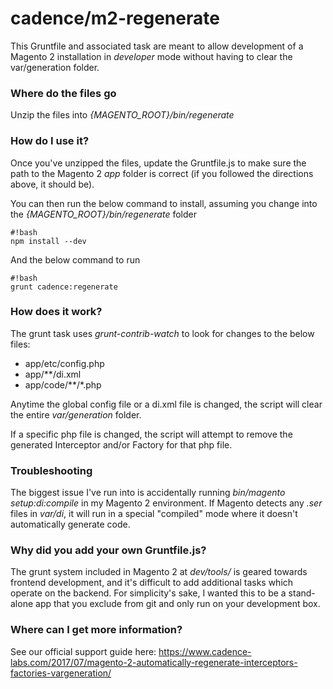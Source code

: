 # cadence/m2-regenerate #

This Gruntfile and associated task are meant to allow development of a Magento 2 installation in *developer* mode without having to clear the var/generation folder.

### Where do the files go ###

Unzip the files into *{MAGENTO_ROOT}/bin/regenerate*

### How do I use it? ###

Once you've unzipped the files, update the Gruntfile.js to make sure the path to the Magento 2 *app* folder is correct (if you followed the directions above, it should be). 

You can then run the below command to install, assuming you change into the *{MAGENTO_ROOT}/bin/regenerate* folder


```
#!bash
npm install --dev
```

And the below command to run

```
#!bash
grunt cadence:regenerate
```

### How does it work? ###

The grunt task uses *grunt-contrib-watch* to look for changes to the below files:

* app/etc/config.php
* app/**/di.xml
* app/code/**/\*\.php

Anytime the global config file or a di.xml file is changed, the script will clear the entire *var/generation* folder. 

If a specific php file is changed, the script will attempt to remove the generated Interceptor and/or Factory for that php file. 

### Troubleshooting ###

The biggest issue I've run into is accidentally running *bin/magento setup:di:compile* in my Magento 2 environment. If Magento detects any *.ser* files in *var/di*, it will run in a special "compiled" mode where it doesn't automatically generate code.

### Why did you add your own Gruntfile.js? ###

The grunt system included in Magento 2 at *dev/tools/* is geared towards frontend development, and it's difficult to add additional tasks which operate on the backend. For simplicity's sake, I wanted this to be a stand-alone app that you exclude from git and only run on your development box. 


### Where can I get more information? ###

See our official support guide here: https://www.cadence-labs.com/2017/07/magento-2-automatically-regenerate-interceptors-factories-vargeneration/

